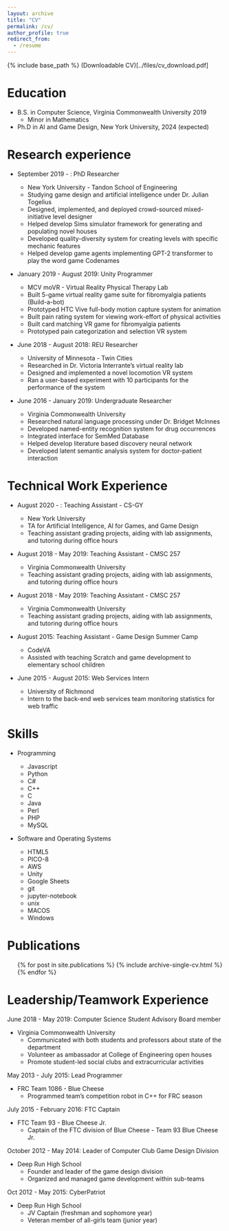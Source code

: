 ```yaml
---
layout: archive
title: "CV"
permalink: /cv/
author_profile: true
redirect_from:
  - /resume
---
```


{% include base_path %}
(Downloadable CV)[../files/cv_download.pdf]

Education
======
* B.S. in Computer Science, Virginia Commonwealth University 2019
  * Minor in Mathematics
* Ph.D in AI and Game Design, New York University, 2024 (expected)

Research experience
======
* September 2019 - : PhD Researcher
  * New York University - Tandon School of Engineering
  * Studying game design and artificial intelligence under Dr. Julian Togelius
  * Designed, implemented, and deployed crowd-sourced mixed-initiative level designer
  * Helped develop Sims simulator framework for generating and populating novel houses
  * Developed quality-diversity system for creating levels with specific mechanic features
  * Helped develop game agents implementing GPT-2 transformer to play the word game Codenames

* January 2019 - August 2019: Unity Programmer
  * MCV moVR - Virtual Reality Physical Therapy Lab
  * Built 5-game virtual reality game suite for fibromyalgia patients (Build-a-bot)
  * Prototyped HTC Vive full-body motion capture system for animation
  * Built pain rating system for viewing work-effort of physical activities
  * Built card matching VR game for fibromyalgia patients
  * Prototyped pain categorization and selection VR system
  
* June 2018 - August 2018: REU Researcher
  * University of Minnesota - Twin Cities
  * Researched in Dr. Victoria Interrante’s virtual reality lab		
  * Designed and implemented a novel locomotion VR system 
  * Ran a user-based experiment with 10 participants for the performance of the system
  
* June 2016 - January 2019: Undergraduate Researcher
  * Virginia Commonwealth University
  * Researched natural language processing under Dr. Bridget McInnes
  * Developed named-entity recognition system for drug occurrences
  * Integrated interface for SemMed Database
  * Helped develop literature based discovery neural network 
  * Developed latent semantic analysis system for doctor-patient interaction


Technical Work Experience
======
* August 2020 - : Teaching Assistant - CS-GY 
  * New York University
  * TA for Artificial Intelligence, AI for Games, and Game Design
  * Teaching assistant grading projects, aiding with lab assignments, and tutoring during office hours

* August 2018 - May 2019: Teaching Assistant - CMSC 257
  * Virginia Commonwealth University
  * Teaching assistant grading projects, aiding with lab assignments, and tutoring during office hours

* August 2018 - May 2019: Teaching Assistant - CMSC 257
  * Virginia Commonwealth University
  * Teaching assistant grading projects, aiding with lab assignments, and tutoring during office hours

* August 2015: Teaching Assistant - Game Design Summer Camp			
  * CodeVA
  * Assisted with teaching Scratch and game development to elementary school children

* June 2015 - August 2015: Web Services Intern
  * University of Richmond 
  * Intern to the back-end web services team monitoring statistics for web traffic

  
Skills
======
* Programming
  * Javascript
  * Python
  * C#
  * C++
  * C
  * Java
  * Perl
  * PHP
  * MySQL

* Software and Operating Systems
  * HTML5
  * PICO-8
  * AWS
  * Unity
  * Google Sheets
  * git
  * jupyter-notebook
  * unix
  * MACOS
  * Windows


Publications
======
  <ul>{% for post in site.publications %}
    {% include archive-single-cv.html %}
  {% endfor %}</ul>
  
  
Leadership/Teamwork Experience
======
June 2018 - May 2019: Computer Science Student Advisory Board member
* Virginia Commonwealth University
  * Communicated with both students and professors about state of the department
  * Volunteer as ambassador at College of Engineering open houses
  * Promote student-led social clubs and extracurricular activities

May 2013 - July 2015: Lead Programmer
* FRC Team 1086 - Blue Cheese 
  * Programmed team’s competition robot in C++ for FRC season

July 2015 - February 2016: FTC Captain									           
* FTC Team 93 - Blue Cheese Jr. 
  * Captain of the FTC division of Blue Cheese - Team 93 Blue Cheese Jr.		

October 2012 - May 2014: Leader of Computer Club Game Design Division
* Deep Run High School
  * Founder and leader of the game design division
  * Organized and managed game development within sub-teams

Oct 2012 - May 2015: CyberPatriot
* Deep Run High School
  * JV Captain (freshman and sophomore year)			 					
  * Veteran member of all-girls team (junior year)



